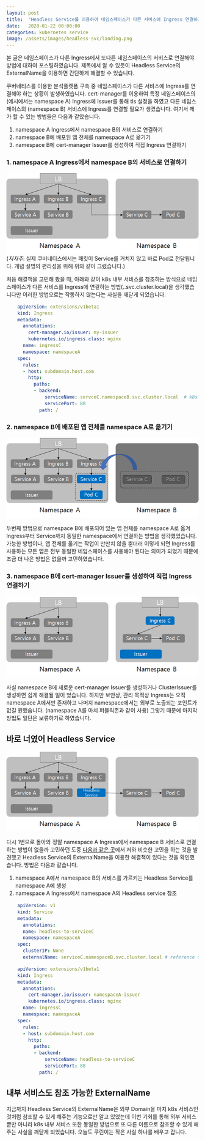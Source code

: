 ```yaml
---
layout: post
title:  "Headless Service를 이용하여 네임스페이스가 다른 서비스에 Ingress 연결하기"
date:   2020-01-22 00:00:00
categories: kubernetes service
image: /assets/images/headless-svc/landing.png
---
```

본 글은 네임스페이스가 다른 Ingress에서 또다른 네임스페이스의 서비스로 연결해야 방법에 대하여 포스팅하였습니다. 제목에서 알 수 있듯이 Headless Service의 ExternalName을 이용하면 간단하게 해결할 수 있습니다.

쿠버네티스를 이용한 분석플랫폼 구축 중 네임스페이스가 다른 서비스에 Ingress를 연결해야 하는 상황이 발생하였습니다. cert-manager를 이용하여 특정 네임스페이스의 (예시에서는 namespace A) Ingress에 Issuer를 통해 tls 설정을 하였고 다른 네임스페이스의 (namespace B) 서비스에 Ingress를 연결할 필요가 생겼습니다. 여기서 제가 할 수 있는 방법들은 다음과 같았습니다.

1. namespace A Ingress에서 namespace B의 서비스로 연결하기
2. namespace B에 배포된 앱 전체를 namespace A로 옮기기
3. namespace B에 cert-manager Issuer를 생성하여 직접 Ingress 연결하기

### 1. namespace A Ingress에서 namespace B의 서비스로 연결하기

![](/assets/images/headless-svc/01.png)
(*저자주*: 실제 쿠버네티스에서는 패킷이 Service를 거치지 않고 바로 Pod로 전달됩니다. 개념 설명의 편리성을 위해 위와 같이 그렸습니다.)

처음 해결책을 고민해 봤을 때, 아래와 같이 k8s 내부 서비스를 참조하는 방식으로 네임스페이스가 다른 서비스를 Ingress에 연결하는 방법(<service>.<ns>.svc.cluster.local)을 생각했습니다만 이러한 방법으로는 작동하지 않는다는 사실을 깨닫게 되었습니다.
```yaml
    apiVersion: extensions/v1beta1
    kind: Ingress
    metadata:
      annotations:
        cert-manager.io/issuer: my-issuer
        kubernetes.io/ingress.class: nginx
      name: ingressC
      namespace: namespaceA
    spec:
      rules:
      - host: subdomain.host.com
        http:
          paths:
          - backend:
              serviceName: servceC.namespaceB.svc.cluster.local  # k8s style reference
              servicePort: 80
            path: /
```

### 2. namespace B에 배포된 앱 전체를 namespace A로 옮기기

![](/assets/images/headless-svc/02.png)

두번째 방법으로 namespace B에 배포되어 있는 앱 전체를 namespace A로 옮겨 Ingress부터 Service까지 동일한 namespace에서 연결하는 방법을 생각했었습니다. 가능한 방법이나, 앱 전체를 옮기는 작업이 만만치 않을 뿐더러 이렇게 되면 Ingress를 사용하는 모든 앱은 전부 동일한 네임스페이스를 사용해야 된다는 의미가 되었기 때문에 조금 더 나은 방법은 없을까 고민하였습니다.

### 3. namespace B에 cert-manager Issuer를 생성하여 직접 Ingress 연결하기

![](/assets/images/headless-svc/03.png)

사실 namespace B에 새로운 cert-manager Issuer를 생성하거나 ClusterIssuer를 생성하면 쉽게 해결될 일이 었습니다. 하지만 보안상, 관리 목적상 Ingress는 오직 namespace A에서만 존재하고 나머지 namespace에서는 외부로 노출되는 포인트가 없길 원했습니다. (namespace A를 마치 퍼블릭존과 같이 사용) 그렇기 때문에 마지막 방법도 일단은 보류하기로 하였습니다.

## 바로 너였어 Headless Service

![](/assets/images/headless-svc/04.png)

다시 1번으로 돌아와 정말 namespace A Ingress에서 namespace B 서비스로 연결하는 방법이 없을까 고민하던 도중 [다음과 같은 곳](https://github.com/kubernetes/kubernetes/issues/17088)에서 저와 비슷한 고민을 하는 것을 발견했고 Headless Service의 ExternalName을 이용한 해결책이 있다는 것을 확인했습니다. 방법은 다음과 같습니다.

1. namespace A에서 namespace B의 서비스를 가르키는 Headless Service를 namespace A에 생성
2. namespace A Ingress에서 namespace A의 Headless service 참조

```yaml
    apiVersion: v1
    kind: Service
    metadata:
      annotations:
      name: headless-to-serviceC
      namespace: namespaceA
    spec:
      clusterIP: None
      externalName: serviceC.namespaceB.svc.cluster.local # reference svc-C in ns-B
```

```yaml
    apiVersion: extensions/v1beta1
    kind: Ingress
    metadata:
      annotations:
        cert-manager.io/issuer: namespaceA-issuer
        kubernetes.io/ingress.class: nginx
      name: ingressC
      namespace: namespaceA
    spec:
      rules:
      - host: subdomain.host.com
        http:
          paths:
          - backend:
              serviceName: headless-to-serviceC
              servicePort: 80
            path: /
```

## 내부 서비스도 참조 가능한 ExternalName

지금까지 Headless Service의 ExternalName은 외부 Domain을 마치 k8s 서비스인 것처럼 참조할 수 있게 해주는 기능으로만 알고 있었는데 이번 기회를 통해 외부 서비스 뿐만 아니라 k8s 내부 서비스 또한 동일한 방법으로 또 다른 이름으로 참조할 수 있게 해주는 사실을 깨닫게 되었습니다. 오늘도 쿠린이는 작은 사실 하나를 배우고 갑니다.

